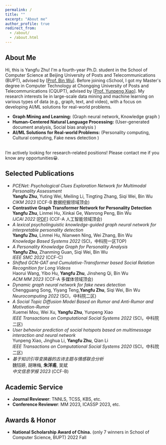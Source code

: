```yaml
---
permalink: /
title: ""
excerpt: "About me"
author_profile: true
redirect_from: 
  - /about/
  - /about.html
---
```


About Me
------
Hi, this is Yangfu Zhu! I'm a fourth-year Ph.D. student in the School of Computer Science at Beijing University of Posts and Telecommunications (BUPT), advised by [<a href='https://scholar.google.com/citations?hl=zh-CN&user=qCf-504AAAAJ'>Prof. Bin Wu</a>]. Before joining cSchool, I got my Master's degree in Computer Technology  at Chongqing University of Posts and Telecommunications (CQUPT), advised by [<a href='https://scholar.google.com/citations?user=zQ-C7wwAAAAJ&hl=zh-CN'>Prof. Yunpeng Xiao</a>]. My research interests lie in large-scale data mining and machine learning on various types of data (e.g., graph, text, and video), with a focus on developing AI/ML solutions for real-world problems. <br>
- **Graph Mining and Learning:** (Graph neural network, Knowledge graph )
- **Human-Centered Natural Language Processing:** (User-generated document analysis, Social bias analysis )   
- **AI/ML Solutions for Real-world Problems:** (Personality computing, Cultural computing, Fake news detection )
<br>     
I’m actively looking for research-related positions! Please contact me if you know any opportunities😀.

Selected Publications
------
- *PCENet: Psychological Clues Exploration Network for Multimodal Personality Assessment*<br>
**Yangfu Zhu**, Yuting Wei, Meiling Li, Tingting Zhang, Siqi Wei, Bin Wu<br>
_CIKM 2023_ (CCF-B 数据挖掘领域顶会)<br>
- **Contrastive Graph Transformer Network for Personality Detection**  <br>
**Yangfu Zhu**, Linmei Hu, Xinkai Ge, Wanrong Peng, Bin Wu<br>
_IJCAI 2022_ [<a href='https://www.ijcai.org/proceedings/2022/0633.pdf'>PDF</a>] (CCF-A 人工智能领域顶会)<br>
- *A lexical psycholinguistic knowledge-guided graph neural network for interpretable personality detection*<br>
**Yangfu Zhu**, Linmei Hu, Nianwen Ning, Wei Zhang, Bin Wu<br>
_Knowledge Based Systems 2022_  (SCI，中科院一区TOP)<br>
- *A Personality Knowledge Graph for Personality Analysis* <br>
**Yangfu Zhu**, Zhanming Guan, Siqi Wei, Bin Wu<br>
_IEEE SMC 2022_ (CCF-C) <br>
- *Shifted GCN-GAT and Cumulative-Transformer based Social Relation Recognition for Long Videos*<br>
Haorui Wang, Yibo Hu, **Yangfu Zhu**, Jinsheng Qi, Bin Wu<br>
_ACM MM 2023_ (CCF-A 多媒体领域顶会) <br>
- *Dynamic graph neural network for fake news detection* <br>
 Chengguang Song, Yiyang Teng,**Yangfu Zhu**, Siqi Wei, Bin Wu<br>
_Neurocomputing 2022_ (SCI，中科院二区)<br>
- *A Social Topic Diffusion Model Based on Rumor and Anti-Rumor and Motivation-Rumor*<br>
 Xuemei Mou, Wei Xu, **Yangfu Zhu**, Yunpeng Xiao<br>
_IEEE Transactions on Computational Social Systems 2022_ (SCI，中科院二区) <br>
- *User behavior prediction of social hotspots based on multimessage interaction and neural network* <br>
  Yunpeng Xiao, Jinghua Li, **Yangfu Zhu**, Qian Li<br>
_IEEE Transactions on Computational Social Systems 2020_ (SCI，中科院二区) <br>
- *基于知识引导变换器的古诗主题与情感联合分析* <br>
  魏钰婷, 胡琳梅, **朱洋甫**, 吴斌<br>
  _中文信息学报 2023_ (CCF-B) <br>



Academic Service
------
- **Journal Reviewer**: TNNLS, TCSS, KBS, etc.
- **Conference Reviewer**: MM 2023, ICASSP 2023, etc.

Awards & Honor
------
- **National Scholarship Award of China.** (only 7 winners in School of Computer Science, BUPT)            2022 Fall



